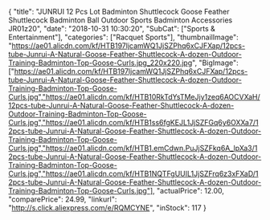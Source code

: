 {
	"title": "JUNRUI 12 Pcs Lot Badminton Shuttlecock Goose Feather Shuttlecock Badminton Ball Outdoor Sports Badminton Accessories JR01z20",
	"date": "2018-10-31 10:30:20",
	"SubCat": ["Sports & Entertainment"],
	"categories": ["Racquet Sports"],
	"thumbnailImage": "https://ae01.alicdn.com/kf/HTB197ljcamWQ1JjSZPhq6xCJFXap/12pcs-tube-Junrui-A-Natural-Goose-Feather-Shuttlecock-A-dozen-Outdoor-Training-Badminton-Top-Goose-Curls.jpg_220x220.jpg",
	"BigImage": ["https://ae01.alicdn.com/kf/HTB197ljcamWQ1JjSZPhq6xCJFXap/12pcs-tube-Junrui-A-Natural-Goose-Feather-Shuttlecock-A-dozen-Outdoor-Training-Badminton-Top-Goose-Curls.jpg","https://ae01.alicdn.com/kf/HTB10RkTdYsTMeJjy1zeq6AOCVXaH/12pcs-tube-Junrui-A-Natural-Goose-Feather-Shuttlecock-A-dozen-Outdoor-Training-Badminton-Top-Goose-Curls.jpg","https://ae01.alicdn.com/kf/HTB1ss6fgKEJL1JjSZFGq6y6OXXa7/12pcs-tube-Junrui-A-Natural-Goose-Feather-Shuttlecock-A-dozen-Outdoor-Training-Badminton-Top-Goose-Curls.jpg","https://ae01.alicdn.com/kf/HTB1.emCdwn.PuJjSZFkq6A_lpXa3/12pcs-tube-Junrui-A-Natural-Goose-Feather-Shuttlecock-A-dozen-Outdoor-Training-Badminton-Top-Goose-Curls.jpg","https://ae01.alicdn.com/kf/HTB1NQTFgUUIL1JjSZFrq6z3xFXaD/12pcs-tube-Junrui-A-Natural-Goose-Feather-Shuttlecock-A-dozen-Outdoor-Training-Badminton-Top-Goose-Curls.jpg"],
	"actualPrice": 12.00,
	"comparePrice": 24.99,
	"linkurl": "http://s.click.aliexpress.com/e/RQMCYNE",
	"inStock": 117
}
